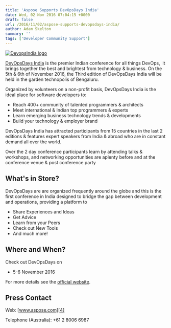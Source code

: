 ```yaml
---
title: 'Aspose Supports DevOpsDays India'
date: Wed, 02 Nov 2016 07:04:15 +0000
draft: false
url: /2016/11/02/aspose-supports-devopsdays-india/
author: Adam Skelton
summary: ''
tags: ['Developer Community Support']
---
```


[![][1]](https://blog.aspose.com/wp-content/uploads/sites/2/2016/11/DevopsIndia-logo.png)

[DevOpsDays India][2] is the premier Indian conference for all things DevOps,  it brings together the best and brightest from technology & business. On the 5th & 6th of November 2016, the Third edition of DevOpsDays India will be held in the garden technopolis of Bengaluru.  
  
Organized by volunteers on a non-profit basis, DevOpsDays India is the ideal place for software developers to:

*   Reach 400+ community of talented programmers & architects
*   Meet international & Indian top programmers & experts
*   Learn emerging business technology trends & developments
*   Build your technology & employer brand

DevOpsDays India has attracted participants from 15 countries in the last 2 editions & features expert speakers from India & abroad who are in constant demand all over the world.  
  
Over the 2 day conference participants learn by attending talks & workshops, and networking opportunities are aplenty before and at the conference venue & post conference party

## What's in Store?

DevOpsDays are are organized frequently around the globe and this is the first conference in India designed to bridge the gap between development and operations, providing a platform to

*   Share Experiences and Ideas
*   Get Advice
*   Learn from your Peers
*   Check out New Tools
*   And much more!

## Where and When?

Check out DevOpsDays on

*   5-6 November 2016

For more details see the [official website][3].

## Press Contact

Web: [www.aspose.com][4]

Telephone (Australia): +61 2 8006 6987




[1]: https://blog.aspose.com/wp-content/uploads/sites/2/2016/11/DevopsIndia-logo.png "DevopsIndia logo"
[2]: http://devopsdaysindia.org/
[3]: http://devopsdaysindia.org/
[4]: http://www.aspose.com/



